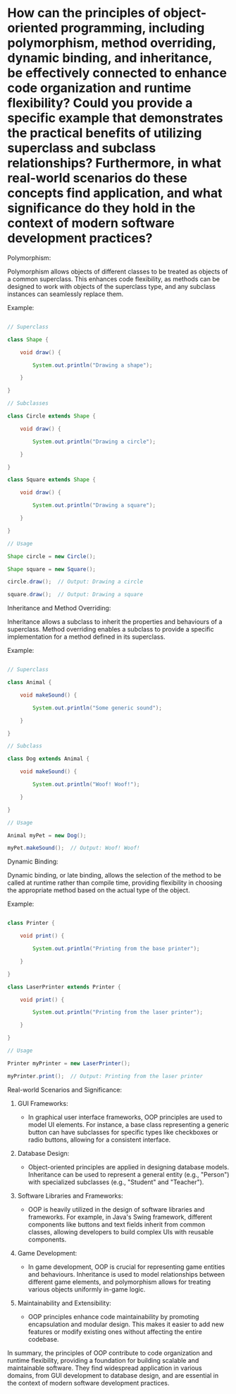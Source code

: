 # How can the principles of object-oriented programming, including polymorphism, method overriding, dynamic binding, and inheritance, be effectively connected to enhance code organization and runtime flexibility? Could you provide a specific example that demonstrates the practical benefits of utilizing superclass and subclass relationships? Furthermore, in what real-world scenarios do these concepts find application, and what significance do they hold in the context of modern software development practices?

Polymorphism:

Polymorphism allows objects of different classes to be treated as objects of a common superclass. This enhances code flexibility, as methods can be designed to work with objects of the superclass type, and any subclass instances can seamlessly replace them.

Example:

```java

// Superclass

class Shape {

    void draw() {

        System.out.println("Drawing a shape");

    }

}

// Subclasses

class Circle extends Shape {

    void draw() {

        System.out.println("Drawing a circle");

    }

}

class Square extends Shape {

    void draw() {

        System.out.println("Drawing a square");

    }

}

// Usage

Shape circle = new Circle();

Shape square = new Square();

circle.draw();  // Output: Drawing a circle

square.draw();  // Output: Drawing a square

```

Inheritance and Method Overriding:

Inheritance allows a subclass to inherit the properties and behaviours of a superclass. Method overriding enables a subclass to provide a specific implementation for a method defined in its superclass.

Example:

```java

// Superclass

class Animal {

    void makeSound() {

        System.out.println("Some generic sound");

    }

}

// Subclass

class Dog extends Animal {

    void makeSound() {

        System.out.println("Woof! Woof!");

    }

}

// Usage

Animal myPet = new Dog();

myPet.makeSound();  // Output: Woof! Woof!

```

Dynamic Binding:

Dynamic binding, or late binding, allows the selection of the method to be called at runtime rather than compile time, providing flexibility in choosing the appropriate method based on the actual type of the object.

Example:

```java

class Printer {

    void print() {

        System.out.println("Printing from the base printer");

    }

}

class LaserPrinter extends Printer {

    void print() {

        System.out.println("Printing from the laser printer");

    }

}

// Usage

Printer myPrinter = new LaserPrinter();

myPrinter.print();  // Output: Printing from the laser printer

```

Real-world Scenarios and Significance:

1. GUI Frameworks:

   - In graphical user interface frameworks, OOP principles are used to model UI elements. For instance, a base class representing a generic button can have subclasses for specific types like checkboxes or radio buttons, allowing for a consistent interface.

2. Database Design:

   - Object-oriented principles are applied in designing database models. Inheritance can be used to represent a general entity (e.g., "Person") with specialized subclasses (e.g., "Student" and "Teacher").

3. Software Libraries and Frameworks:

   - OOP is heavily utilized in the design of software libraries and frameworks. For example, in Java's Swing framework, different components like buttons and text fields inherit from common classes, allowing developers to build complex UIs with reusable components.

4. Game Development:

   - In game development, OOP is crucial for representing game entities and behaviours. Inheritance is used to model relationships between different game elements, and polymorphism allows for treating various objects uniformly in-game logic.

5. Maintainability and Extensibility:

   - OOP principles enhance code maintainability by promoting encapsulation and modular design. This makes it easier to add new features or modify existing ones without affecting the entire codebase.

In summary, the principles of OOP contribute to code organization and runtime flexibility, providing a foundation for building scalable and maintainable software. They find widespread application in various domains, from GUI development to database design, and are essential in the context of modern software development practices.
